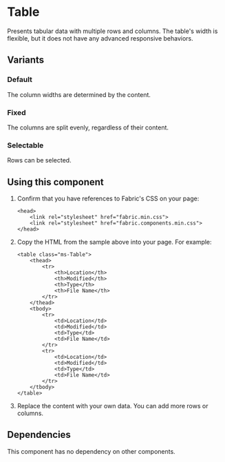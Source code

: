 # Table
Presents tabular data with multiple rows and columns. The table's width is flexible, but it does not have any advanced responsive behaviors.

## Variants

### Default
The column widths are determined by the content.
<!---
{{> Table props=TableExampleModel}}
--->

### Fixed
The columns are split evenly, regardless of their content.
<!---
{{> Table props=TableFixedExampleModel}}
--->

### Selectable
Rows can be selected.
<!---
{{> Table props=TableSelectableExampleModel}}
--->

## Using this component
1. Confirm that you have references to Fabric's CSS on your page:
    ```
    <head>
        <link rel="stylesheet" href="fabric.min.css">
        <link rel="stylesheet" href="fabric.components.min.css">
    </head>
    ```
2. Copy the HTML from the sample above into your page. For example:
    ```
    <table class="ms-Table">
        <thead>
            <tr>
                <th>Location</th>
                <th>Modified</th>
                <th>Type</th>
                <th>File Name</th>
            </tr>
        </thead>
        <tbody>
            <tr>
                <td>Location</td>
                <td>Modified</td>
                <td>Type</td>
                <td>File Name</td>
            </tr>
            <tr>
                <td>Location</td>
                <td>Modified</td>
                <td>Type</td>
                <td>File Name</td>
            </tr>
        </tbody>
    </table>
    ```
3. Replace the content with your own data. You can add more rows or columns.

## Dependencies
This component has no dependency on other components.

<!---
{{> TableExampleJS }}
--->
